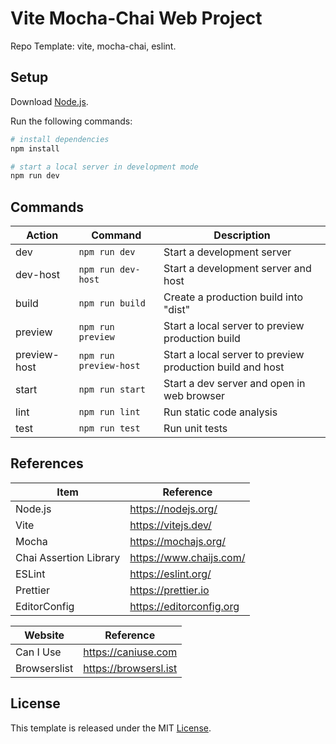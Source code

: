 # Vite Mocha-Chai Web Project

Repo Template: vite, mocha-chai, eslint.

## Setup

Download [Node.js](https://nodejs.org/en/download/).

Run the following commands:

```bash
# install dependencies
npm install

# start a local server in development mode
npm run dev
```

## Commands

| Action       | Command                | Description                                               |
| ------------ | ---------------------- | --------------------------------------------------------- |
| dev          | `npm run dev`          | Start a development server                                |
| dev-host     | `npm run dev-host`     | Start a development server and host                       |
| build        | `npm run build`        | Create a production build into "dist"                     |
| preview      | `npm run preview`      | Start a local server to preview production build          |
| preview-host | `npm run preview-host` | Start a local server to preview production build and host |
| start        | `npm run start`        | Start a dev server and open in web browser                |
| lint         | `npm run lint`         | Run static code analysis                                  |
| test         | `npm run test`         | Run unit tests                                            |

## References

| Item                   | Reference                |
| ---------------------- | ------------------------ |
| Node.js                | https://nodejs.org/      |
| Vite                   | https://vitejs.dev/      |
| Mocha                  | https://mochajs.org/     |
| Chai Assertion Library | https://www.chaijs.com/  |
| ESLint                 | https://eslint.org/      |
| Prettier               | https://prettier.io      |
| EditorConfig           | https://editorconfig.org |

| Website      | Reference             |
| ------------ | --------------------- |
| Can I Use    | https://caniuse.com   |
| Browserslist | https://browsersl.ist |

## License

This template is released under the MIT [License](LICENSE).
